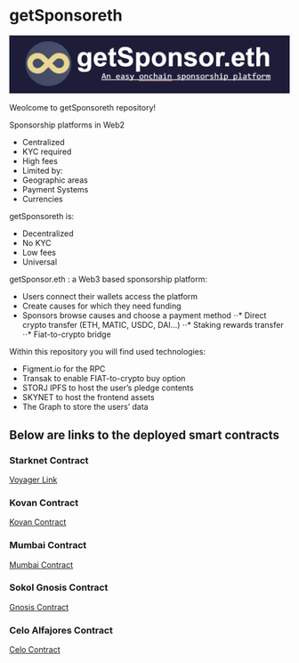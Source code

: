 # getSponsoreth

![getSponsorethlogo](./img/getSponsor.PNG)

Weolcome to getSponsoreth repository!

Sponsorship platforms in Web2
- Centralized
- KYC required
- High fees
- Limited by:
- Geographic areas
- Payment Systems
- Currencies

getSponsoreth is:
- Decentralized
- No KYC
- Low fees
- Universal

getSponsor.eth : a Web3 based sponsorship platform:
- Users connect their wallets access the platform
- Create causes for which they need funding
- Sponsors browse causes and choose a payment method
⋅⋅* Direct crypto transfer (ETH, MATIC, USDC, DAI…)
⋅⋅* Staking rewards transfer
⋅⋅* Fiat-to-crypto bridge


Within this repository you will find used technologies:
- Figment.io for the RPC
- Transak to enable FIAT-to-crypto buy option
- STORJ IPFS to host the user’s pledge contents
- SKYNET to host the frontend assets
- The Graph to store the users’ data

## Below are links to the deployed smart contracts

### Starknet Contract
[Voyager Link](https://goerli.voyager.online/contract/0x00dc504d0dd1c97c459d62bc486658cc46d1aa51493a466f62f8ae050ccd8e43#readContract)

### Kovan Contract
[Kovan Contract](https://kovan.etherscan.io/address/0xF58a11de9Ce9a32aA6dae1630C9b4d3810C6f12C#code)

### Mumbai Contract
[Mumbai Contract](https://mumbai.polygonscan.com/address/0x36DD9D9ecF2D8805FC5939188b26aC669202b2e1#code)

### Sokol Gnosis Contract
[Gnosis Contract](https://blockscout.com/poa/sokol/address/0xC9d405431baA5304F14EA4A721f2f625e19Bee79/transactions)

### Celo  Alfajores Contract
[Celo Contract](https://alfajores-blockscout.celo-testnet.org/address/0xC9d405431baA5304F14EA4A721f2f625e19Bee79/transactions)

